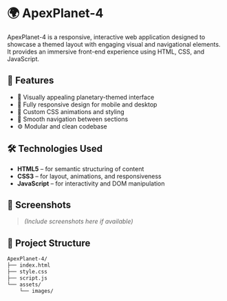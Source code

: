 
# 🌍 ApexPlanet-4

ApexPlanet-4 is a responsive, interactive web application designed to showcase a themed layout with engaging visual and navigational elements. It provides an immersive front-end experience using HTML, CSS, and JavaScript.

## 🚀 Features

- 🌌 Visually appealing planetary-themed interface
- 📱 Fully responsive design for mobile and desktop
- 🎨 Custom CSS animations and styling
- 🔗 Smooth navigation between sections
- ⚙️ Modular and clean codebase

## 🛠️ Technologies Used

- **HTML5** – for semantic structuring of content  
- **CSS3** – for layout, animations, and responsiveness  
- **JavaScript** – for interactivity and DOM manipulation  

## 📸 Screenshots

> *(Include screenshots here if available)*

## 📁 Project Structure

```bash
ApexPlanet-4/
├── index.html
├── style.css
├── script.js
└── assets/
    └── images/

